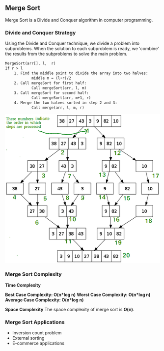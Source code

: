 ## Merge Sort

Merge Sort is a Divide and Conquer algorithm in computer programming.

### Divide and Conquer Strategy
Using the Divide and Conquer technique, we divide a problem into subproblems. When the solution to each subproblem is ready, we 'combine' the results from the subproblems to solve the main problem.

    MergeSort(arr[], l,  r)
    If r > l
        1. Find the middle point to divide the array into two halves:  
                middle m = (l+r)/2
        2. Call mergeSort for first half:   
                Call mergeSort(arr, l, m)
        3. Call mergeSort for second half:
                Call mergeSort(arr, m+1, r)
        4. Merge the two halves sorted in step 2 and 3:
                Call merge(arr, l, m, r)

![Merge Sort](../../../../Assets/Merge-Sort.png)

### Merge Sort Complexity

__Time Complexity__

__Best Case Complexity: O(n*log n)__
__Worst Case Complexity: O(n*log n)__
__Average Case Complexity: O(n*log n)__

__Space Complexity__
The space complexity of merge sort is __O(n)__.


### Merge Sort Applications

- Inversion count problem
- External sorting
- E-commerce applications